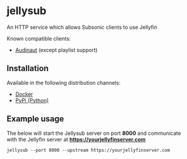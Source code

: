 # jellysub
An HTTP service which allows Subsonic clients to use Jellyfin

Known compatible clients:
- [Audinaut](https://github.com/nvllsvm/audinaut) (except playlist support)


## Installation
Available in the following distribution channels:
- [Docker](https://hub.docker.com/r/nvllsvm/jellysub)
- [PyPi (Python)](https://pypi.org/project/jellysub/)

## Example usage

The below will start the Jellysub server on port **8000** and
communicate with the Jellyfin server at **https://yourjellyfinserver.com**

```
jellysub --port 8000 --upstream https://yourjellyfinserver.com
```
